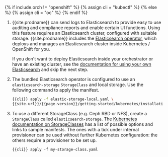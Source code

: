 {% if include.orch != "openshift" %}
  {% assign cli = "kubectl" %}
{% else %} 
  {% assign cli = "oc" %}
{% endif %}

1. {{site.prodname}} can send logs to Elasticsearch to provide easy to use auditing and compliance
   reports and enable certain UI functions.  Using this feature requires an Elasticsearch cluster, configured with suitable storage.
   {{site.prodname}} includes the [Elasticsearch operator](https://github.com/upmc-enterprises/elasticsearch-operator),
   which deploys and manages an Elasticsearch cluster inside Kubernetes / OpenShift for you.

   If you don't want to deploy Elasticsearch inside your orchestrator or have an existing cluster,
   see the [documentation for using your own Elasticsearch]({{site.url}}/{{page.version}}/usage/logs/byo-elastic) and skip the next step.

1. The bundled Elasticsearch operator is configured to use an `elasticsearch-storage` `StorageClass` and local storage.
   Use the following command to apply the manifest.

   ```bash
   {{cli}} apply -f elastic-storage-local.yaml \
   {{site.url}}/{{page.version}}/getting-started/kubernetes/installation/hosted/cnx/1.7/elastic-storage-local.yaml
   ```

1. To use a different StorageClass (e.g. Ceph RBD or NFS), create a `StorageClass` called `elasticsearch-storage`.
   The [Kubernetes documentation on StorageClasses](https://kubernetes.io/docs/concepts/storage/storage-classes/#provisioner)
   has a list of possible options and links to sample manifests.  The
   ones with a tick under internal provisioner can be used without further
   Kubernetes configuration: the others require a provisioner to be set up.

   ```
   {{cli}} apply -f my-storage-class.yaml
   ```
